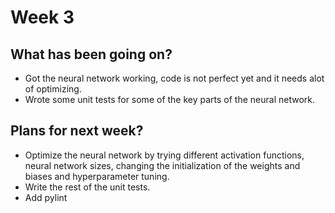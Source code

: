 # Week 3

## What has been going on?
- Got the neural network working, code is not perfect yet and it needs alot of optimizing.
- Wrote some unit tests for some of the key parts of the neural network.

## Plans for next week?
- Optimize the neural network by trying different activation functions, neural network sizes, changing the initialization of the weights and biases and hyperparameter tuning.
- Write the rest of the unit tests.
- Add pylint